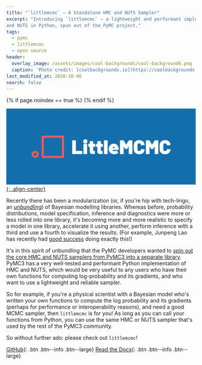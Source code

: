 ```yaml
---
title: "`littlemcmc` — A Standalone HMC and NUTS Sampler"
excerpt: "Introducing `littlemcmc` — a lightweight and performant implementation of HMC
and NUTS in Python, spun out of the PyMC project."
tags:
  - pymc
  - littlemcmc
  - open source
header:
  overlay_image: /assets/images/cool-backgrounds/cool-background6.png
  caption: 'Photo credit: [coolbackgrounds.io](https://coolbackgrounds.io/)'
last_modified_at: 2020-10-06
search: false
---
```


{% if page.noindex == true %}
  <meta name="robots" content="noindex">
{% endif %}

[![LittleMCMC logo](https://raw.githubusercontent.com/eigenfoo/littlemcmc/main/docs/_static/logo/default-cropped.png){: .align-center}](https://github.com/eigenfoo/littlemcmc)

Recently there has been a modularization (or, if you're hip with tech-lingo, an
[_unbundling_](https://techcrunch.com/2015/04/18/the-unbundling-of-everything/))
of Bayesian modelling libraries. Whereas before, probability distributions,
model specification, inference and diagnostics were more or less rolled into one
library, it's becoming more and more realistic to specify a model in one
library, accelerate it using another, perform inference with a third and use a
fourth to visualize the results. (For example, Junpeng Lao has recently had
[good success](https://twitter.com/junpenglao/status/1309470970223226882) doing
exactly this!)

It's in this spirit of unbundling that the PyMC developers wanted to [spin out
the core HMC and NUTS samplers from PyMC3 into a separate
library](https://discourse.pymc.io/t/isolate-nuts-into-a-new-library/3974).
PyMC3 has a very well-tested and performant Python implementation of HMC and
NUTS, which would be very useful to any users who have their own functions for
computing log-probability and its gradients, and who want to use a lightweight
and reliable sampler.

So for example, if you're a physical scientist with a Bayesian model who's
written your own functions to compute the log probability and its gradients
(perhaps for performance or interoperability reasons), and need a good MCMC
sampler, then `littlemcmc` is for you! As long as you can call your functions
from Python, you can use the same HMC or NUTS sampler that's used by the rest of
the PyMC3 community.

So without further ado: please check out `littlemcmc`!

[<i class="fab fa-github"></i> GitHub](https://github.com/eigenfoo/littlemcmc){: .btn .btn--info .btn--large}
[<i class="fas fa-book"></i> Read the Docs](https://littlemcmc.readthedocs.io/en/latest/){: .btn .btn--info .btn--large}
